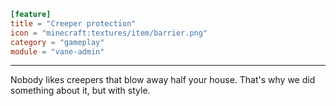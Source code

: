 ```toml
[feature]
title = "Creeper protection"
icon = "minecraft:textures/item/barrier.png"
category = "gameplay"
module = "vane-admin"
```
---
Nobody likes creepers that blow away half your house. That's why we did something about it, but with style.
